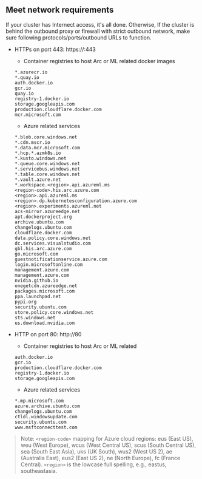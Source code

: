 ## Meet network requirements

If your cluster has Internect access, it's all done. Otherwise, If the cluster is behind the outbound proxy or firewall with strict outbound network, make sure following protocols/ports/outbound URLs to function.

- HTTPs on port 443: https://:443
    - Container registries to host Arc or ML related docker images
    ```
    *.azurecr.io
    *.quay.io
    auth.docker.io
    gcr.io
    quay.io
    registry-1.docker.io
    storage.googleapis.com
    production.cloudflare.docker.com
    mcr.microsoft.com
    ```
    - Azure related services
    ```
    *.blob.core.windows.net
    *.cdn.mscr.io
    *.data.mcr.microsoft.com
    *.hcp.*.azmk8s.io
    *.kusto.windows.net
    *.queue.core.windows.net
    *.servicebus.windows.net
    *.table.core.windows.net
    *.vault.azure.net
    *.workspace.<region>.api.azureml.ms
    <region-code>.his.arc.azure.com
    <region>.api.azureml.ms
    <region>.dp.kubernetesconfiguration.azure.com
    <region>.experiments.azureml.net
    acs-mirror.azureedge.net
    apt.dockerproject.org
    archive.ubuntu.com
    changelogs.ubuntu.com
    cloudflare.docker.com
    data.policy.core.windows.net
    dc.services.visualstudio.com
    gbl.his.arc.azure.com
    go.microsoft.com
    guestnotificationservice.azure.com
    login.microsoftonline.com
    management.azure.com
    management.azure.com
    nvidia.github.io
    onegetcdn.azureedge.net
    packages.microsoft.com
    ppa.launchpad.net
    pypi.org
    security.ubuntu.com
    store.policy.core.windows.net
    sts.windows.net
    us.download.nvidia.com
    ```

- HTTP on port 80: http://80
    - Container registries to host Arc or ML related 
    ```
    auth.docker.io
    gcr.io
    production.cloudflare.docker.com
    registry-1.docker.io
    storage.googleapis.com
    ```
    - Azure related services
    ```
    *.mp.microsoft.com
    azure.archive.ubuntu.com
    changelogs.ubuntu.com
    ctldl.windowsupdate.com
    security.ubuntu.com
    www.msftconnecttest.com
    ```

>Note: `<region-code>` mapping for Azure cloud regions: eus (East US), weu (West Europe), wcus (West Central US), scus (South Central US), sea (South East Asia), uks (UK South), wus2 (West US 2), ae (Australia East), eus2 (East US 2), ne (North Europe), fc (France Central). `<region>` is the lowcase full spelling, e.g., eastus, southeastasia.
